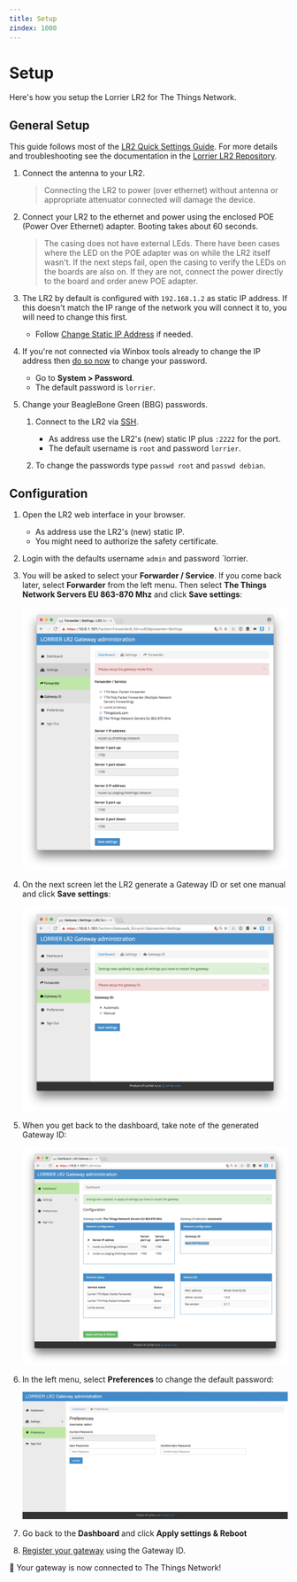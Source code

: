 ```yaml
---
title: Setup
zindex: 1000
---
```


# Setup
Here's how you setup the Lorrier LR2 for The Things Network.

## General Setup

This guide follows most of the [LR2 Quick Settings Guide](https://github.com/lorriercom/lorrier-lr2/blob/master/LR2_Quick_Settings.md). For more details and troubleshooting see the documentation in the [Lorrier LR2 Repository](https://github.com/lorriercom/lorrier-lr2).

1.  Connect the antenna to your LR2.

    > Connecting the LR2 to power (over ethernet) without antenna or appropriate attenuator connected will damage the device.
    
2.  Connect your LR2 to the ethernet and power using the enclosed POE (Power Over Ethernet) adapter. Booting takes about 60 seconds.

    > The casing does not have external LEds. There have been cases where the LED on the POE adapter was on while the LR2 itself wasn't. If the next steps fail, open the casing to verify the LEDs on the boards are also on. If they are not, connect the power directly to the board and order anew POE adapter.
    
3.  The LR2 by default is configured with `192.168.1.2` as static IP address. If this doesn't match the IP range of the network you will connect it to, you will need to change this first.

    * Follow [Change Static IP Address](ip.md) if needed.
        
4.  If you're not connected via Winbox tools already to change the IP address then [do so now](winbox.md) to change your password.

    * Go to **System > Password**.
    * The default password is `lorrier`.

6.  Change your BeagleBone Green (BBG) passwords.

    1.  Connect to the LR2 via [SSH](https://help.ubnt.com/hc/en-us/articles/218850057-Back-to-Basics-How-to-Establish-a-Connection-Using-SSH).

        * As address use the LR2's (new) static IP plus `:2222` for the port.
        * The default username is `root` and password `lorrier`.
    
    2.  To change the passwords type `passwd root` and `passwd debian`.

## Configuration

1.  Open the LR2 web interface in your browser.

    * As address use the LR2's (new) static IP.
    * You might need to authorize the safety certificate.

2.  Login with the defaults username `admin` and password `lorrier.

3.  You will be asked to select your **Forwarder / Service**. If you come back later, select **Forwarder** from the left menu. Then select **The Things Network Servers EU 863-870 Mhz** and click **Save settings**:

    ![Forwarder / Service](forwarder.png)

4.  On the next screen let the LR2 generate a Gateway ID or set one manual and click **Save settings**:
    
    ![Gateway ID](id.png)
    
5.  When you get back to the dashboard, take note of the generated Gateway ID:
    
    ![Dashboard](dashboard.png)

6.  In the left menu, select **Preferences** to change the default password:

    ![Preferences](password.jpg)

7.  Go back to the **Dashboard** and click **Apply settings & Reboot**

8.  [Register your gateway](https://www.thethingsnetwork.org/g/new/edit) using the Gateway ID.

👏 Your gateway is now connected to The Things Network!
